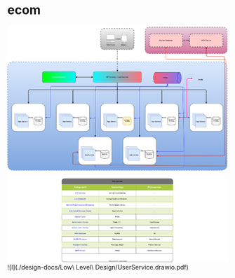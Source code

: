 

# ecom

![logo](./design-docs/HLD.svg)
![l](./design-docs/Low\ Level\ Design/UserService.drawio.pdf)
